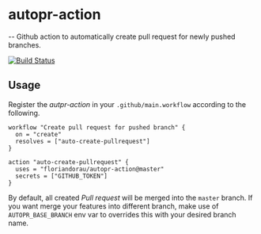 # autopr-action #
--
Github action to automatically create pull request for newly pushed branches.

[![Build Status](https://travis-ci.org/floriandorau/autopr-action.svg?branch=master)](https://travis-ci.org/floriandorau/autopr-action)

## Usage ##

Register the _autpr-action_ in your `.github/main.workflow` according to the following.

```
workflow "Create pull request for pushed branch" {
  on = "create"
  resolves = ["auto-create-pullrequest"]
}

action "auto-create-pullrequest" {
  uses = "floriandorau/autopr-action@master"
  secrets = ["GITHUB_TOKEN"]
}
```

By default, all created _Pull request_ will be merged into the `master` branch. If you want merge your features into different branch, make use of `AUTOPR_BASE_BRANCH` env var to overrides this with your desired branch name.
